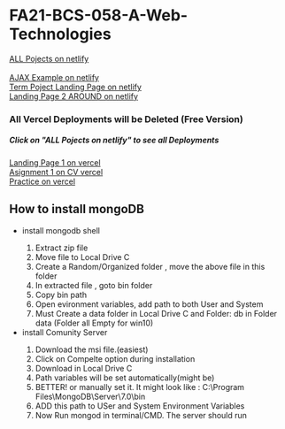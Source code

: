 ﻿# FA21-BCS-058-A-Web-Technologies

<a href="https://all-in-one-projects.netlify.app/" target="_blank">ALL Pojects on netlify</a>
<br/><br/>
<a href="https://ajax-exammple.netlify.app/" target="_blank">AJAX Example on netlify</a>
<br/>
<a href="https://65f22d96bacbc840ada0edcd--termproject-landing-page.netlify.app/" target="_blank">Term Poject Landing Page on netlify</a>
<br/>
<a href="https://main--vermillion-alpaca-fbf450.netlify.app/" target="_blank">Landing Page 2 AROUND on netlify</a>
<br/>
<h3>All Vercel Deployments will be Deleted (Free Version)</h3>
<h5>Click on "ALL Pojects on netlify" to see all Deployments</h5>
<a href="https://fa-21-bcs-058-a-web-technologies-zpcs.vercel.app/" target="_blank">Landing Page 1 on vercel</a>
<br/>
<a href="https://fa-21-bcs-058-a-web-technologies-9xet.vercel.app/" target="_blank">Asignment 1 on CV vercel</a>
<br/>
<a href="https://fa-21-bcs-058-a-web-technologies.vercel.app/" target="_blank">Practice on vercel</a>

<h2>How  to install mongoDB</h2>
<ul>
  <li>install mongodb shell</li>
  <ol>
    <li>Extract zip file</li>
  <li>Move file to Local Drive C </li>
  <li>Create a Random/Organized folder , move the above file in this folder</li>
  <li>In extracted file , goto bin folder</li>
  <li>Copy bin path</li>
  <li>Open evironment variables, add path to both User and System</li>
  <li>Must Create a data folder in Local Drive C and Folder: db in Folder data (Folder all Empty for win10)</li>
  </ol>
  <li>install Comunity Server</li>
  <ol>
    <li>Download the msi file.(easiest)</li>
    <li>Click on Compelte option during installation</li>
    <li>Download in Local Drive C</li>
    <li>Path variables will be set automatically(might be)</li>
    <li>BETTER! or manually set it. It might look like : C:\Program Files\MongoDB\Server\7.0\bin</li>
    <li>ADD this path to USer and System Environment Variables</li>
    <li>Now Run mongod in terminal/CMD. The server should run</li>
  </ol>
</ul>

